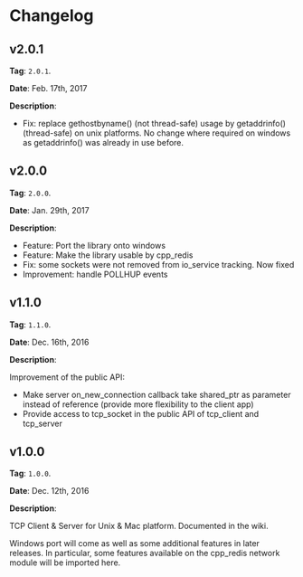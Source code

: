 # Changelog

## v2.0.1
**Tag**: `2.0.1`.

**Date**: Feb. 17th, 2017

**Description**:

* Fix: replace gethostbyname() (not thread-safe) usage by getaddrinfo() (thread-safe) on unix platforms. No change where required on windows as getaddrinfo() was already in use before.


## v2.0.0
**Tag**: `2.0.0`.

**Date**: Jan. 29th, 2017

**Description**:

* Feature: Port the library onto windows
* Feature: Make the library usable by cpp_redis
* Fix: some sockets were not removed from io_service tracking. Now fixed
* Improvement: handle POLLHUP events


## v1.1.0
**Tag**: `1.1.0`.

**Date**: Dec. 16th, 2016

**Description**:

Improvement of the public API:

* Make server on_new_connection callback take shared_ptr as parameter instead of reference (provide more flexibility to the client app)
* Provide access to tcp_socket in the public API of tcp_client and tcp_server


## v1.0.0
**Tag**: `1.0.0`.

**Date**: Dec. 12th, 2016

**Description**:

TCP Client & Server for Unix & Mac platform.
Documented in the wiki.

Windows port will come as well as some additional features in later releases.
In particular, some features available on the cpp_redis network module will be imported here.
